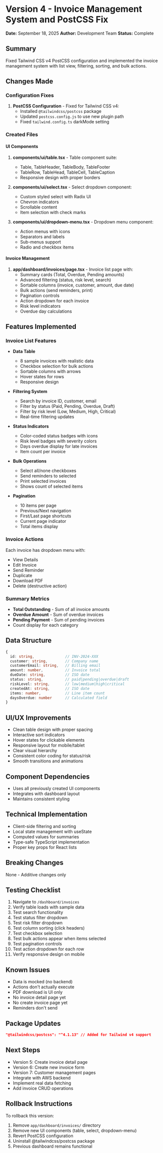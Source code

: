 # Version 4 - Invoice Management System and PostCSS Fix

**Date:** September 18, 2025
**Author:** Development Team
**Status:** Complete

## Summary
Fixed Tailwind CSS v4 PostCSS configuration and implemented the invoice management system with list view, filtering, sorting, and bulk actions.

## Changes Made

### Configuration Fixes
1. **PostCSS Configuration** - Fixed for Tailwind CSS v4:
   - Installed `@tailwindcss/postcss` package
   - Updated `postcss.config.js` to use new plugin path
   - Fixed `tailwind.config.ts` darkMode setting

### Created Files

#### UI Components
1. **components/ui/table.tsx** - Table component suite:
   - Table, TableHeader, TableBody, TableFooter
   - TableRow, TableHead, TableCell, TableCaption
   - Responsive design with proper borders

2. **components/ui/select.tsx** - Select dropdown component:
   - Custom styled select with Radix UI
   - Chevron indicators
   - Scrollable content
   - Item selection with check marks

3. **components/ui/dropdown-menu.tsx** - Dropdown menu component:
   - Action menus with icons
   - Separators and labels
   - Sub-menus support
   - Radio and checkbox items

#### Invoice Management
1. **app/dashboard/invoices/page.tsx** - Invoice list page with:
   - Summary cards (Total, Overdue, Pending amounts)
   - Advanced filtering (status, risk level, search)
   - Sortable columns (invoice, customer, amount, due date)
   - Bulk actions (send reminders, print)
   - Pagination controls
   - Action dropdown for each invoice
   - Risk level indicators
   - Overdue day calculations

## Features Implemented

### Invoice List Features
- **Data Table**
  - 8 sample invoices with realistic data
  - Checkbox selection for bulk actions
  - Sortable columns with arrows
  - Hover states for rows
  - Responsive design

- **Filtering System**
  - Search by invoice ID, customer, email
  - Filter by status (Paid, Pending, Overdue, Draft)
  - Filter by risk level (Low, Medium, High, Critical)
  - Real-time filtering updates

- **Status Indicators**
  - Color-coded status badges with icons
  - Risk level badges with severity colors
  - Days overdue display for late invoices
  - Item count per invoice

- **Bulk Operations**
  - Select all/none checkboxes
  - Send reminders to selected
  - Print selected invoices
  - Shows count of selected items

- **Pagination**
  - 10 items per page
  - Previous/Next navigation
  - First/Last page shortcuts
  - Current page indicator
  - Total items display

### Invoice Actions
Each invoice has dropdown menu with:
- View Details
- Edit Invoice
- Send Reminder
- Duplicate
- Download PDF
- Delete (destructive action)

### Summary Metrics
- **Total Outstanding** - Sum of all invoice amounts
- **Overdue Amount** - Sum of overdue invoices
- **Pending Payment** - Sum of pending invoices
- Count display for each category

## Data Structure
```typescript
{
  id: string,              // INV-2024-XXX
  customer: string,        // Company name
  customerEmail: string,   // Billing email
  amount: number,          // Invoice total
  dueDate: string,         // ISO date
  status: string,          // paid|pending|overdue|draft
  riskLevel: string,       // low|medium|high|critical
  createdAt: string,       // ISO date
  items: number,           // Line item count
  daysOverdue: number      // Calculated field
}
```

## UI/UX Improvements
- Clean table design with proper spacing
- Interactive sort indicators
- Hover states for clickable elements
- Responsive layout for mobile/tablet
- Clear visual hierarchy
- Consistent color coding for status/risk
- Smooth transitions and animations

## Component Dependencies
- Uses all previously created UI components
- Integrates with dashboard layout
- Maintains consistent styling

## Technical Implementation
- Client-side filtering and sorting
- Local state management with useState
- Computed values for summaries
- Type-safe TypeScript implementation
- Proper key props for React lists

## Breaking Changes
None - Additive changes only

## Testing Checklist
1. Navigate to `/dashboard/invoices`
2. Verify table loads with sample data
3. Test search functionality
4. Test status filter dropdown
5. Test risk filter dropdown
6. Test column sorting (click headers)
7. Test checkbox selection
8. Test bulk actions appear when items selected
9. Test pagination controls
10. Test action dropdown for each row
11. Verify responsive design on mobile

## Known Issues
- Data is mocked (no backend)
- Actions don't actually execute
- PDF download is UI only
- No invoice detail page yet
- No create invoice page yet
- Reminders don't send

## Package Updates
```json
"@tailwindcss/postcss": "^4.1.13" // Added for Tailwind v4 support
```

## Next Steps
- Version 5: Create invoice detail page
- Version 6: Create new invoice form
- Version 7: Customer management pages
- Integrate with AWS backend
- Implement real data fetching
- Add invoice CRUD operations

## Rollback Instructions
To rollback this version:
1. Remove `app/dashboard/invoices/` directory
2. Remove new UI components (table, select, dropdown-menu)
3. Revert PostCSS configuration
4. Uninstall @tailwindcss/postcss package
5. Previous dashboard remains functional